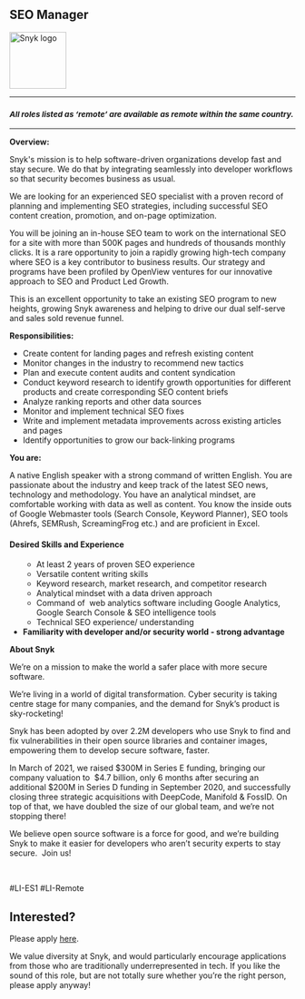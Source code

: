 SEO Manager 
---

<img src="https://res.cloudinary.com/snyk/image/upload/v1537345894/press-kit/brand/logo-black.png" width="100" alt="Snyk logo" />

<hr>
<h3><em><strong><sub>All roles listed as ‘remote’ are available as remote within the same country.</sub></strong></em></h3>
<hr>
<p><strong>Overview:</strong></p>
<p><span style="font-weight: 400;">Snyk's mission is to help software-driven organizations develop fast and stay secure. We do that by integrating seamlessly into developer workflows so that security becomes business as usual.&nbsp;</span></p>
<p><span style="font-weight: 400;">We are looking for an experienced SEO specialist with a proven record of planning and implementing SEO strategies, including successful SEO content creation, promotion, and on-page optimization.&nbsp;</span></p>
<p><span style="font-weight: 400;">You will be joining an in-house SEO team to work on the international SEO for a site with more than 500K pages and hundreds of thousands monthly clicks. It is a rare opportunity to join a rapidly growing high-tech company where SEO is a key contributor to business results. Our strategy and programs have been profiled by OpenView ventures for our innovative approach to SEO and Product Led Growth.&nbsp;</span></p>
<p><span style="font-weight: 400;">This is an excellent opportunity to take an existing SEO program to new heights, growing Snyk awareness and helping to drive our dual self-serve and sales sold revenue funnel.</span></p>
<p><strong>Responsibilities:</strong></p>
<ul>
<li style="font-weight: 400;"><span style="font-weight: 400;">Create content for landing pages and refresh existing content</span></li>
<li style="font-weight: 400;"><span style="font-weight: 400;">Monitor changes in the industry to recommend new tactics</span></li>
<li style="font-weight: 400;"><span style="font-weight: 400;">Plan and execute content audits and content syndication</span></li>
<li style="font-weight: 400;"><span style="font-weight: 400;">Conduct keyword research to identify growth opportunities for different products and create corresponding SEO content briefs</span></li>
<li style="font-weight: 400;"><span style="font-weight: 400;">Analyze ranking reports and other data sources</span></li>
<li style="font-weight: 400;"><span style="font-weight: 400;">Monitor and implement technical SEO fixes&nbsp;&nbsp;</span></li>
<li style="font-weight: 400;"><span style="font-weight: 400;">Write and implement metadata improvements across existing articles and pages</span></li>
<li style="font-weight: 400;"><span style="font-weight: 400;">Identify opportunities to grow our back-linking programs</span></li>
</ul>
<p><strong>You are:</strong></p>
<p><span style="font-weight: 400;">A native English speaker with a strong command of written English. You are passionate about the industry and keep track of the latest SEO news, technology and methodology. You have an analytical mindset, are comfortable working with data as well as content. You know the inside</span><span style="font-weight: 400;"> outs of Google Webmaster tools (Search Console, Keyword Planner), SEO tools (Ahrefs, SEMRush, ScreamingFrog etc.) and are proficient in Excel.</span></p>
<h4><strong>Desired Skills and Experience</strong></h4>
<ul>
<ul>
<li style="font-weight: 400;"><span style="font-weight: 400;">At least 2 years of proven SEO experience</span></li>
<li style="font-weight: 400;"><span style="font-weight: 400;">Versatile content writing skills</span></li>
<li style="font-weight: 400;"><span style="font-weight: 400;">Keyword research, market research, and competitor research</span></li>
<li style="font-weight: 400;"><span style="font-weight: 400;">Analytical mindset with a data driven approach&nbsp;</span></li>
<li style="font-weight: 400;"><span style="font-weight: 400;">Command of&nbsp; web analytics software including Google Analytics, Google Search Console &amp; SEO intelligence tools</span></li>
<li style="font-weight: 400;"><span style="font-weight: 400;">Technical SEO experience/ understanding</span></li>
</ul>
<li><strong>Familiarity with developer and/or security world - strong advantage</strong></li>
</ul>
<p><strong>About Snyk</strong></p>
<p><span style="font-weight: 400;">We’re on a mission to make the world a safer place with more secure software.</span></p>
<p><span style="font-weight: 400;">We’re living in a world of digital transformation. Cyber security is taking centre stage for many companies, and the demand for Snyk’s product is sky-rocketing!&nbsp;&nbsp;</span></p>
<p><span style="font-weight: 400;">Snyk has been adopted by over 2.2M developers who use Snyk to find and fix vulnerabilities in their open source libraries and container images, empowering them to develop secure software, faster.</span></p>
<p><span style="font-weight: 400;">In March of 2021, we raised $300M in Series E funding, bringing our company valuation to&nbsp; $4.7 billion, only 6 months after securing an additional $200M in Series D funding in September 2020, and successfully closing three strategic acquisitions with DeepCode, Manifold &amp; FossID. On top of that, we have doubled the size of our global team, and we’re not stopping there!&nbsp;&nbsp;</span></p>
<p><span style="font-weight: 400;">We believe open source software is a force for good, and we’re building Snyk to make it easier for developers who aren’t security experts to stay secure.&nbsp; Join us!</span></p>
<p>&nbsp;</p>
<p><span style="font-weight: 400;">#LI-ES1 #LI-Remote</span></p>

Interested?
---

Please apply [here](https://boards.greenhouse.io/snyk/jobs/5368347002#app).

We value diversity at Snyk, and would particularly encourage applications from those who are traditionally underrepresented in tech.
If you like the sound of this role, but are not totally sure whether you’re the right person, please apply anyway!
